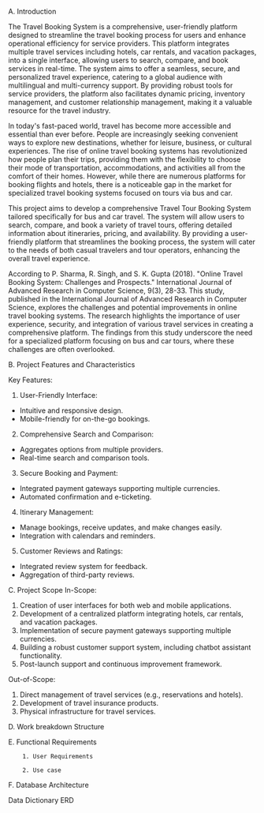A. Introduction

The Travel Booking System is a comprehensive, user-friendly platform designed to streamline the travel booking process for users and enhance operational efficiency for service providers. This platform integrates multiple travel services including hotels, car rentals, and vacation packages, into a single interface, allowing users to search, compare, and book services in real-time. The system aims to offer a seamless, secure, and personalized travel experience, catering to a global audience with multilingual and multi-currency support. By providing robust tools for service providers, the platform also facilitates dynamic pricing, inventory management, and customer relationship management, making it a valuable resource for the travel industry.

In today's fast-paced world, travel has become more accessible and essential than ever before. People are increasingly seeking convenient ways to explore new destinations, whether for leisure, business, or cultural experiences. The rise of online travel booking systems has revolutionized how people plan their trips, providing them with the flexibility to choose their mode of transportation, accommodations, and activities all from the comfort of their homes. However, while there are numerous platforms for booking flights and hotels, there is a noticeable gap in the market for specialized travel booking systems focused on tours via bus and car.

This project aims to develop a comprehensive Travel Tour Booking System tailored specifically for bus and car travel. The system will allow users to search, compare, and book a variety of travel tours, offering detailed information about itineraries, pricing, and availability. By providing a user-friendly platform that streamlines the booking process, the system will cater to the needs of both casual travelers and tour operators, enhancing the overall travel experience.

According to P. Sharma, R. Singh, and S. K. Gupta (2018). "Online Travel Booking System: Challenges and Prospects." International Journal of Advanced Research in Computer Science, 9(3), 28-33.
This study, published in the International Journal of Advanced Research in Computer Science, explores the challenges and potential improvements in online travel booking systems. The research highlights the importance of user experience, security, and integration of various travel services in creating a comprehensive platform. The findings from this study underscore the need for a specialized platform focusing on bus and car tours, where these challenges are often overlooked.

B. Project Features and Characteristics

Key Features:

1. User-Friendly Interface:
- Intuitive and responsive design.
- Mobile-friendly for on-the-go bookings.

2. Comprehensive Search and Comparison:
- Aggregates options from multiple providers.
- Real-time search and comparison tools.

3. Secure Booking and Payment:
- Integrated payment gateways supporting multiple currencies.
- Automated confirmation and e-ticketing.

4. Itinerary Management:
- Manage bookings, receive updates, and make changes easily.
- Integration with calendars and reminders.

5. Customer Reviews and Ratings:
- Integrated review system for feedback.
- Aggregation of third-party reviews.
  
C. Project Scope
In-Scope:

1. Creation of user interfaces for both web and mobile applications.
2. Development of a centralized platform integrating hotels, car rentals, and vacation packages.
3. Implementation of secure payment gateways supporting multiple currencies.
4. Building a robust customer support system, including chatbot assistant functionality.
5. Post-launch support and continuous improvement framework.

Out-of-Scope:

1. Direct management of travel services (e.g., reservations and hotels).
2. Development of travel insurance products.
3. Physical infrastructure for travel services.
   
D. Work breakdown Structure

E. Functional Requirements

        1. User Requirements

        2. Use case

F. Database Architecture

Data Dictionary
 ERD
